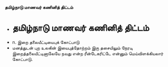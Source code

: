 **தமிழ்நாடு மாணவர் கணினித் திட்டம்**
- # தமிழ்நாடு மாணவர் கணினித் திட்டம்
- n. இறை தலையீட்டியைபுக் கோட்பாடு
- மனத்துடன் புற உலகின் இயைபுத்தோற்றம் இரு தசையிலும் நேரடி இறைத்தலையீட்டினாலேயே நவது என்ற ரீன்டேகரிட்டே என்னும் மெய்விளக்கியலார் கோட்பாடு.

